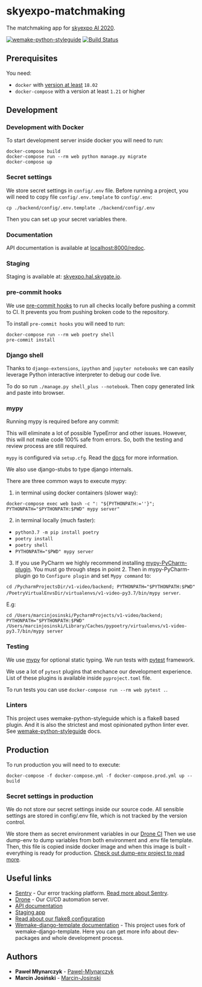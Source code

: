# skyexpo-matchmaking

The matchmaking app for [skyexpo AI 2020](https://skyexpo.ai/).

[![wemake-python-styleguide](https://img.shields.io/badge/style-wemake-000000.svg)](https://github.com/wemake-services/wemake-python-styleguide)
[![Build Status](https://drone.hal.skygate.io/api/badges/skygate/skyexpo-matchmaking/status.svg?ref=refs/heads/develop)](https://drone.hal.skygate.io/skygate/skyexpo-matchmaking)
## Prerequisites

You need:

- `docker` with [version at least](https://docs.docker.com/compose/compose-file/#compose-and-docker-compatibility-matrix) `18.02`
- `docker-compose` with a version at least `1.21` or higher

## Development

### Development with Docker
To start development server inside docker you will need to run:
```
docker-compose build
docker-compose run --rm web python manage.py migrate
docker-compose up
```

### Secret settings
We store secret settings in `config/.env` file.
Before running a project, you will need to copy file `config/.env.template` to `config/.env`:
```
cp ./backend/config/.env.template ./backend/config/.env
```
Then you can set up your secret variables there.

### Documentation
API documentation is available at [localhost:8000/redoc](http://localhost:8000/redoc).


### Staging
Staging is available at: [skyexpo.hal.skygate.io](http://skyexpo.hal.skygate.io/).


### pre-commit hooks
We use [pre-commit hooks](https://pre-commit.com/) to run all checks locally before pushing a commit to CI.
It prevents you from pushing broken code to the repository.

To install `pre-commit hooks` you will need to run:
```
docker-compose run --rm web poetry shell
pre-commit install
```

### Django shell

Thanks to `django-extensions`, `ipython` and `jupyter notebooks` we can easily leverage Python interactive interpreter to debug our code live.

To do so run `./manage.py shell_plus --notebook`. Then copy generated link and paste into browser.


### mypy


Running mypy is required before any commit:

This will eliminate a lot of possible TypeError and other issues. However, this will not make code 100% safe from errors. So, both the testing and review process are still required.


`mypy` is configured via `setup.cfg`. Read the [docs](https://mypy.readthedocs.io/en/latest/) for more information.

We also use django-stubs to type django internals.

There are three common ways to execute mypy:
1. in terminal using docker containers (slower way):

`docker-compose exec web bash -c ": "${PYTHONPATH:=''}"; PYTHONPATH="$PYTHONPATH:$PWD" mypy server"`

2. in terminal locally (much faster):
- `python3.7 -m pip install poetry`
- `poetry install`
- `poetry shell`
- `PYTHONPATH="$PWD" mypy server`

3. If you use PyCharm we highly recommend installing [mypy-PyCharm-plugin](https://github.com/dropbox/mypy-PyCharm-plugin).
You must go through steps in point 2. Then in mypy-PyCharm-plugin go to `Configure plugin` and set `Mypy command` to:

```cd /PycharmProjectsDir/v1-video/backend; PYTHONPATH="$PYTHONPATH:$PWD" /PoetryVirtualEnvsDir/virtualenvs/v1-video-py3.7/bin/mypy server```.

E.g:

```cd /Users/marcinjosinski/PycharmProjects/v1-video/backend; PYTHONPATH="$PYTHONPATH:$PWD" /Users/marcinjosinski/Library/Caches/pypoetry/virtualenvs/v1-video-py3.7/bin/mypy server```


### Testing

We use [mypy](http://mypy-lang.org/) for optional static typing. We run tests with [pytest](https://docs.pytest.org/en/latest/) framework.

We use a lot of `pytest` plugins that enchance our development experience. List of these plugins is available inside `pyproject.toml` file.

To run tests you can use `docker-compose run --rm web pytest .`.


### Linters

This project uses wemake-python-styleguide which is a flake8 based plugin. And it is also the strictest and most opinionated python linter ever.
See [wemake-python-styleguide](https://wemake-python-styleguide.readthedocs.io/en/latest/) docs.


## Production


To run production you will need to to execute:

```
docker-compose -f docker-compose.yml -f docker-compose.prod.yml up --build
```

### Secret settings in production


We do not store our secret settings inside our source code. All sensible settings are stored in config/.env file, which is not tracked by the version control.

We store them as secret environment variables in our [Drone CI](https://drone.hal.skygate.io/skygate/skyexpo-matchmaking/)
Then we use dump-env to dump variables from both environment and .env file template. Then, this file is copied inside docker image and when this image is built - everything is ready for production.
[Check out dump-env project to read more](https://github.com/sobolevn/dump-env).


## Useful links


- [Sentry](https://sentry.hal.skygate.io/sentry/skyexpo/) - Our error tracking platform. [Read more about Sentry](http://sentry.io/).
- [Drone](https://drone.hal.skygate.io/skygate/skyexpo-matchmaking/) - Our CI/CD automation server.
- [API documentation](http://localhost:8000/redoc)
- [Staging app](http://skyexpo.hal.skygate.io/)
- [Read about our flake8 configuration](https://wemake-python-stylegui.de/en/latest/)
- [Wemake-django-template documentation](https://wemake-django-template.readthedocs.io/en/latest/index.html) - This project uses fork of wemake-django-template.
Here you can get more info about dev-packages and whole development process.


## Authors


* **Paweł Młynarczyk** - [Pawel-Mlynarczyk](https://github.com/Pawel-Mlynarczyk)
* **Marcin Josiński** - [Marcin-Josinski](https://github.com/Marcin-Josinski/)
